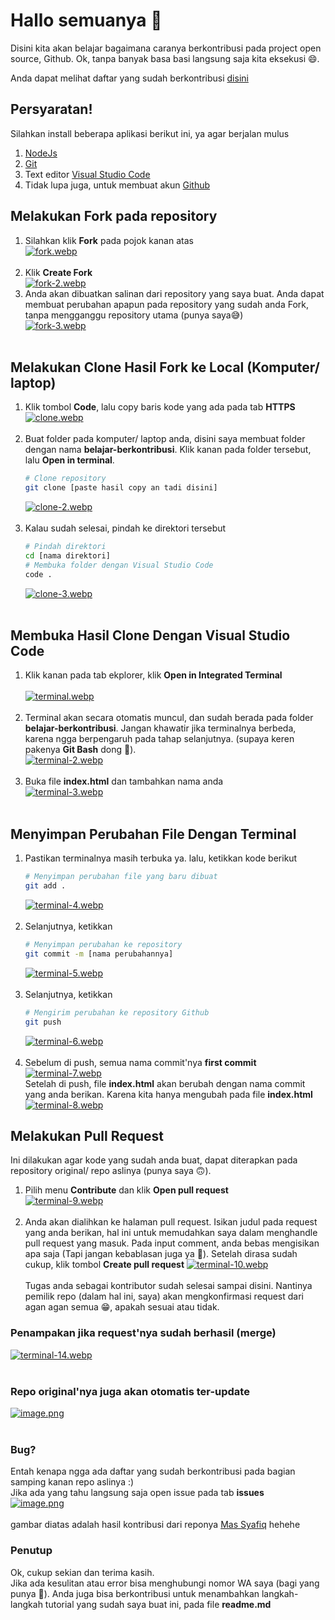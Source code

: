 
# Hallo semuanya 👋 
Disini kita akan belajar bagaimana caranya berkontribusi pada project open source, Github. 
Ok, tanpa banyak basa basi langsung saja kita eksekusi 😄.

Anda dapat melihat daftar yang sudah berkontribusi [disini](https://cuingskot76.github.io/belajar-berkontribusi/) <br>

## Persyaratan!
Silahkan install beberapa aplikasi berikut ini, ya agar berjalan mulus 
1. [NodeJs](https://nodejs.org/en/)
2. [Git](https://git-scm.com/)
3. Text editor [Visual Studio Code](https://code.visualstudio.com/)
3. Tidak lupa juga, untuk membuat akun [Github](https://github.com/signup?ref_cta=Sign+up&ref_loc=header+logged+out&ref_page=%2F&source=header-home)

## Melakukan Fork pada repository
1.  Silahkan klik **Fork** pada pojok kanan atas <br>
[![fork.webp](https://i.postimg.cc/L4Wcn6vD/fork.webp)](https://postimg.cc/xqKxZQwN) <br> <br> 
2.  Klik **Create Fork** <br>
[![fork-2.webp](https://i.postimg.cc/t4Q8NSKV/fork-2.webp)](https://postimg.cc/KRf9ZNvZ) 
3.  Anda akan dibuatkan salinan dari repository yang saya buat. Anda dapat membuat perubahan apapun pada repository yang sudah anda Fork, tanpa mengganggu repository utama (punya saya😅) <br>
[![fork-3.webp](https://i.postimg.cc/KjCwVJ4w/fork-3.webp)](https://postimg.cc/hQb2Q8L1) <br> <br>

## Melakukan Clone Hasil Fork ke Local (Komputer/ laptop)
1.  Klik tombol **Code**, lalu copy baris kode yang ada pada tab **HTTPS** <br>
[![clone.webp](https://i.postimg.cc/Pf1W8SQ7/clone.webp)](https://postimg.cc/WtbFB6Km) <br> <br>
2.  Buat folder pada komputer/ laptop anda, disini saya membuat folder dengan nama **belajar-berkontribusi**. Klik kanan pada folder tersebut, lalu **Open in terminal**. <br>
    ````bash
    # Clone repository 
    git clone [paste hasil copy an tadi disini]
    ````
    [![clone-2.webp](https://i.postimg.cc/6prgjVKb/clone-2.webp)](https://postimg.cc/pmdsyFpK) <br> <br>
3.  Kalau sudah selesai, pindah ke direktori tersebut <br>
    ````bash
    # Pindah direktori
    cd [nama direktori]
    # Membuka folder dengan Visual Studio Code
    code .
    ````
    [![clone-3.webp](https://i.postimg.cc/qMC9nV5T/clone-3.webp)](https://postimg.cc/dLwHPXFH) <br> <br>

## Membuka Hasil Clone Dengan Visual Studio Code
1.  Klik kanan pada tab ekplorer, klik **Open in Integrated Terminal** <br> <br>
    [![terminal.webp](https://i.postimg.cc/ncXM8zwt/terminal.webp)](https://postimg.cc/LnMmLHpy) <br> <br>
2.  Terminal akan secara otomatis muncul, dan sudah berada pada folder **belajar-berkontribusi**. Jangan khawatir jika terminalnya berbeda, karena ngga berpengaruh pada tahap selanjutnya. (supaya keren pakenya **Git Bash** dong 🤣). <br> 
[![terminal-2.webp](https://i.postimg.cc/ZKXnJS1v/terminal-2.webp)](https://postimg.cc/7fMwNpPq) <br> <br>
3.  Buka file **index.html** dan tambahkan nama anda  <br>
    [![terminal-3.webp](https://i.postimg.cc/tgjgVzRX/terminal-3.webp)](https://postimg.cc/k2TC0KtZ) <br> <br>
## Menyimpan Perubahan File Dengan Terminal 
1.  Pastikan terminalnya masih terbuka ya. lalu, ketikkan kode berikut <br>
    ````bash
    # Menyimpan perubahan file yang baru dibuat
    git add .
    ````
    [![terminal-4.webp](https://i.postimg.cc/6q8FYD6C/terminal-4.webp)](https://postimg.cc/GT1Mpgyp) <br> <br>
2.  Selanjutnya, ketikkan <br>
    ````bash
    # Menyimpan perubahan ke repository 
    git commit -m [nama perubahannya]
    ````
    [![terminal-5.webp](https://i.postimg.cc/kGzJMQhP/terminal-5.webp)](https://postimg.cc/K37SJM20) <br> <br>
3.  Selanjutnya, ketikkan <br>
    ````bash
    # Mengirim perubahan ke repository Github
    git push
    ````
    [![terminal-6.webp](https://i.postimg.cc/DfRmTGJP/terminal-6.webp)](https://postimg.cc/hhbK8f0X) <br> <br>
4.  Sebelum di push, semua nama commit'nya **first commit** <br>
    [![terminal-7.webp](https://i.postimg.cc/Jn693181/terminal-7.webp)](https://postimg.cc/TLb7fvhS) <br>
    Setelah di push, file **index.html** akan berubah dengan nama commit yang anda berikan. Karena kita hanya mengubah pada file **index.html** <br>
    [![terminal-8.webp](https://i.postimg.cc/pTXwnmgG/terminal-8.webp)](https://postimg.cc/wtZfCjxL) <br>

## Melakukan Pull Request 
Ini dilakukan agar kode yang sudah anda buat, dapat diterapkan pada repository original/ repo aslinya (punya saya 🙃). <br>
1.  Pilih menu **Contribute** dan klik **Open pull request** <br>
    [![terminal-9.webp](https://i.postimg.cc/BvgW6TwP/terminal-9.webp)](https://postimg.cc/1gf77qSy) <br> <br>
2.  Anda akan dialihkan ke halaman pull request. Isikan judul pada request yang anda berikan, hal ini untuk memudahkan saya dalam menghandle pull request yang masuk. Pada input comment, anda bebas mengisikan apa saja (Tapi jangan kebablasan juga ya 🤣). Setelah dirasa sudah cukup, klik tombol **Create pull request**
    [![terminal-10.webp](https://i.postimg.cc/DzFknj5K/terminal-10.webp)](https://postimg.cc/PC6FMMB6) <br> <br>
Tugas anda sebagai kontributor sudah selesai sampai disini. Nantinya pemilik repo (dalam hal ini, saya) akan mengkonfirmasi request dari agan agan semua 😁, apakah sesuai atau tidak. <br> 

### Penampakan jika request'nya sudah berhasil (merge) <br>
[![terminal-14.webp](https://i.postimg.cc/PfbfB7HT/terminal-14.webp)](https://postimg.cc/9zMj9Jzn) <br> <br>
### Repo original'nya juga akan otomatis ter-update <br>
[![image.png](https://i.postimg.cc/bvH3Xbz6/image.png)](https://postimg.cc/KKjnB13L) <br> <br>

### Bug? <br>
Entah kenapa ngga ada daftar yang sudah berkontribusi pada bagian samping kanan repo aslinya :) <br>
Jika ada yang tahu langsung saja open issue pada tab **issues** <br>
[![image.png](https://i.postimg.cc/N0JbftHT/image.png)](https://postimg.cc/3yG2nP9J) <br> <br>
gambar diatas adalah hasil kontribusi dari reponya [Mas Syafiq](https://github.com/syafiqfajrianemha/syafiqfajrianemha.github.io) hehehe <br>

### Penutup <br>
Ok, cukup sekian dan terima kasih. <br>
Jika ada kesulitan atau error bisa menghubungi nomor WA saya (bagi yang punya 🤣).
Anda juga bisa berkontribusi untuk menambahkan langkah-langkah tutorial yang sudah saya buat ini, pada file **readme.md** 
